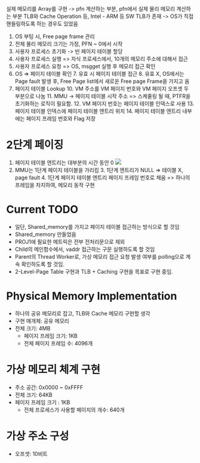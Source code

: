 실제 메모리를 Array를 구현 -> pfn 계산하는 부분, pfn에서 실제 물리 메모리 계산하는 부분
TLB와 Cache Operation 등, 
Intel - ARM 등 SW TLB가 존재 -> OS가 직접 핸들링하도록 하는 경우도 있었음


1. OS 부팅 시, Free page frame 관리
2. 전체 물리 메모리 크기는 가정, PFN ~ 0에서 시작
3. 사용자 프로세스 초기화 -> 빈 페이지 테이블 할당
4. 사용자 프로세스 실행 => 자식 프로세스에서, 10개의 메모리 주소에 대해서 접근
5. 사용자 프로세스 요청 => OS, msgget 실행 후 메모리 접근 확인
6. OS => 페이지 테이블 확인
   7. 유효 시 페이지 테이블 접근
   8. 유효 X, OS에서는 Page fault 발생 후, Free Page list에서 새로운 Free page Frame을 가지고 옴
9. 페이지 테이블 Lookup
   10. VM 주소를 VM 페이지 번호와 VM 페이지 오프셋 두 부분으로 나눔
   11. MMU -> 페이지 테이블 시작 주소 => 스케줄링 될 때, PTFR을 초기화하는 로직이 필요함.
   12. VM 페이지 번호는 페이지 테이블 인덱스로 사용
   13. 페이지 테이블 인덱스에 페이지 테이블 엔트리 위치
   14. 페이지 테이블 엔트리 내부에는 페이지 프레임 번호와 Flag 저장

# 2단계 페이징
1. 페이지 테이블 엔트리는 대부분의 시간 동안 0
![](2024-os-proj2/asset/2-Level-page-table.png)
2. MMU는 1단계 페이지 테이블을 가리킴
   3. 1단계 엔트리가 NULL => 테이블 X, page fault
   4. 1단계 페이지 테이블 엔트리 페이지 프레임 번호로 채움 => 하나의 프레임을 차지하여, 메모리 동작 구현

# Current TODO
- 일단, Shared_memory를 가지고 페이지 테이블 접근하는 방식으로 할 것임
- Shared_memory 만들었음
- PROJ1에 필요한 메트릭은 전부 전처리문으로 제외
- Child의 메인함수에서, vaddr 접근하는 구문 실행하도록 할 것임
- Parent의 Thread Worker로, 가상 메모리 접근 요청 발생 여부를 polling으로 계속 확인하도록 할 것임. 
- 2-Level-Page Table 구현과 TLB + Caching 구현을 목표로 구현 중임. 

# Physical Memory Implementation
- 하나의 공유 메모리로 잡고, TLB와 Cache 메모리 구현할 생각
- 구현 매개체: 공유 메모리
- 전체 크기: 4MB
  - 페이지 프레임 크기: 1KB
  - 전체 페이지 프레임 수: 4096개

# 가상 메모리 체계 구현
- 주소 공간: 0x0000 ~ 0xFFFF
- 전체 크기: 64KB
- 페이지 프레임 크기 : 1KB
   - 전체 프로세스가 사용할 페이지의 개수: 640개


# 가상 주소 구성

- 오프셋: 10비트